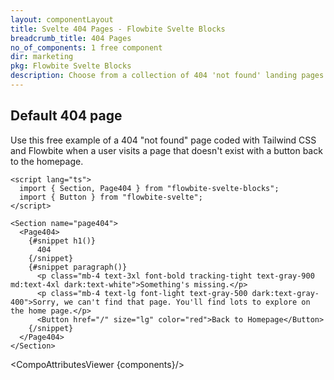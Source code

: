 ```yaml
---
layout: componentLayout
title: Svelte 404 Pages - Flowbite Svelte Blocks
breadcrumb_title: 404 Pages
no_of_components: 1 free component
dir: marketing
pkg: Flowbite Svelte Blocks
description: Choose from a collection of 404 'not found' landing pages coded with Tailwind CSS to show your website visitors when a page is unavailable or doesn't exist.
---
```


<script lang="ts">
  import { TableProp, TableDefaultRow, CompoAttributesViewer } from '../utils'
  const components = 'Page404, Section'
</script>

## Default 404 page

Use this free example of a 404 "not found" page coded with Tailwind CSS and Flowbite when a user visits a page that doesn't exist with a button back to the homepage.

```svelte example
<script lang="ts">
  import { Section, Page404 } from "flowbite-svelte-blocks";
  import { Button } from "flowbite-svelte";
</script>

<Section name="page404">
  <Page404>
    {#snippet h1()}
      404
    {/snippet}
    {#snippet paragraph()}
      <p class="mb-4 text-3xl font-bold tracking-tight text-gray-900 md:text-4xl dark:text-white">Something's missing.</p>
      <p class="mb-4 text-lg font-light text-gray-500 dark:text-gray-400">Sorry, we can't find that page. You'll find lots to explore on the home page.</p>
      <Button href="/" size="lg" color="red">Back to Homepage</Button>
    {/snippet}
  </Page404>
</Section>
```

<CompoAttributesViewer {components}/>
